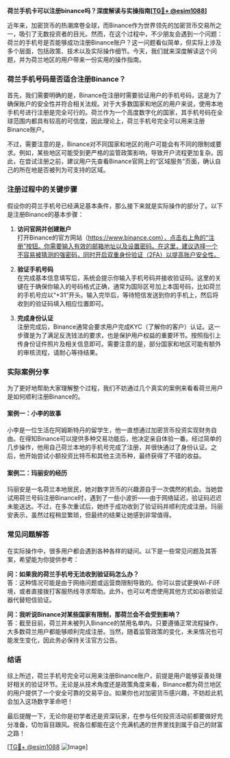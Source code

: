**荷兰手机卡可以注册binance吗？深度解读与实操指南[[TG💪+ @esim1088](https://t.me/s/esim1088)]**

近年来，加密货币的热潮席卷全球，而Binance作为世界领先的加密货币交易所之一，吸引了无数投资者的目光。然而，在这个过程中，不少朋友会遇到一个问题：荷兰的手机号是否能够成功注册Binance账户？这一问题看似简单，但实际上涉及多个层面，包括政策、技术以及实际操作细节。今天，我们就来深度解读这个问题，并为荷兰地区的用户带来一份实用的操作指南。

### 荷兰手机号码是否适合注册Binance？

首先，我们需要明确的是，Binance在注册时需要验证用户的手机号码，这是为了确保账户的安全性并符合相关法规。对于大多数国家和地区的用户来说，使用本地手机号进行注册是完全可行的。荷兰作为一个高度数字化的国家，其手机号码在全球范围内都具有较高的可信度，因此理论上，荷兰手机号完全可以用来注册Binance账户。

不过，需要注意的是，Binance对不同国家和地区的用户可能会有不同的限制或要求。例如，某些地区可能受到更严格的监管政策影响，导致开户流程更加复杂。因此，在尝试注册之前，建议用户先查看Binance官网上的“区域服务”页面，确认自己的所在地是否被列为可支持的区域。

### 注册过程中的关键步骤

假设你的荷兰手机号已经满足基本条件，那么接下来就是实际操作的部分了。以下是注册Binance的基本步骤：

1. **访问官网并创建账户**  
   打开Binance的官方网站（https://www.binance.com），点击右上角的“注册”按钮。你需要输入有效的邮箱地址以及设置密码。在这里，建议选择一个不容易被猜测的强密码，同时开启双重身份验证（2FA）以提高账户安全性。

2. **验证手机号码**  
   在完成基本信息填写后，系统会提示你输入手机号码并接收验证码。这里的关键在于确保你输入的号码格式正确，通常为国际区号加上本国号码，比如荷兰的手机号应以“+31”开头。输入完毕后，等待短信发送到你的手机上，然后将收到的验证码填入相应位置即可。

3. **完成身份认证**  
   注册完成后，Binance通常会要求用户完成KYC（了解你的客户）认证。这一步骤是为了满足反洗钱法的要求，也是保护用户权益的重要环节。按照指引上传身份证件照片及相关信息即可。需要注意的是，部分国家和地区可能有额外的审核流程，请耐心等待结果。

### 实际案例分享

为了更好地帮助大家理解整个过程，我们不妨通过几个真实的案例来看看荷兰用户是如何顺利注册Binance的。

#### 案例一：小李的故事  
小李是一位生活在阿姆斯特丹的留学生，他一直想通过加密货币投资实现财务自由。在得知Binance可以提供多种交易功能后，他决定亲自体验一番。经过简单的几步操作，他用自己荷兰本地的手机号完成了注册，并很快通过了身份认证。之后，他开始尝试小额投资比特币和其他主流币种，最终获得了不错的收益。

#### 案例二：玛丽安的经历  
玛丽安是一名荷兰本地居民，她对数字货币的兴趣源自于一次偶然的机会。当她尝试用荷兰号码注册Binance时，遇到了一些小波折——由于网络延迟，验证码迟迟未能送达。不过，在多次重试后，她终于成功收到了验证码并顺利完成注册。玛丽安表示，虽然过程稍显繁琐，但最终的结果让她感到非常值得。

### 常见问题解答

在实际操作中，很多用户都会遇到各种各样的疑问。以下是一些常见问题及其答案，希望能为你提供参考：

**问：如果我的荷兰手机号无法收到验证码怎么办？**  
答：这种情况可能是由于网络问题或运营商限制导致的。你可以尝试更换Wi-Fi环境，或者直接拨打客服热线寻求帮助。此外，也可以考虑使用其他方式如谷歌验证器代替短信验证。

**问：我听说Binance对某些国家有限制，那荷兰会不会受到影响？**  
答：截至目前，荷兰并未被列入Binance的禁用名单内。只要遵循正常流程操作，大多数荷兰用户都能够顺利完成注册。当然，随着监管政策的变化，未来情况也可能发生变化，因此务必保持关注官方公告。

### 结语

综上所述，荷兰手机号完全可以用来注册Binance账户，前提是用户能够妥善处理好相关的验证环节。无论是从技术角度还是政策角度来看，Binance都为荷兰地区的用户提供了一个安全可靠的交易平台。如果你也对加密货币感兴趣，不妨趁此机会加入这场数字革命吧！

最后提醒一下，无论你是初学者还是资深玩家，在参与任何投资活动前都要做好充分准备，切勿盲目跟风。祝各位都能在这个充满机遇的世界里找到属于自己的财富之路！

[[TG💪+ @esim1088](https://t.me/s/esim1088) ![Image](https://i.postimg.cc/4NQfJmqS/Snipaste-2025-05-13-00-14-12.png)]